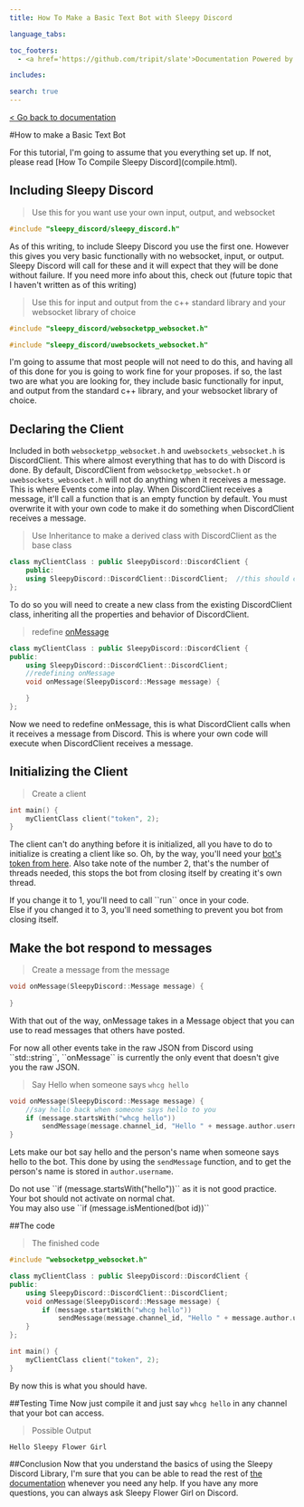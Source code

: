 ```yaml
---
title: How To Make a Basic Text Bot with Sleepy Discord

language_tabs:

toc_footers:
  - <a href='https://github.com/tripit/slate'>Documentation Powered by Slate</a>

includes:

search: true
---
```

[< Go back to documentation](documentation.html)

#How to make a Basic Text Bot

<aside class="notice">
For this tutorial, I'm going to assume that you everything set up. If not, please read [How To Compile Sleepy Discord](compile.html).
</aside>

## Including Sleepy Discord
>Use this for you want use your own input, output, and websocket

```cpp
#include "sleepy_discord/sleepy_discord.h"
```
As of this writing, to include Sleepy Discord you use the first one.
However this gives you very basic functionally with no websocket, input, or output. Sleepy Discord will call for these and it will expect that they will be done without failure. If you need more info about this, check out (future topic that I haven't written as of this writing)

>Use this for input and output from the c++ standard library and your websocket library of choice

```cpp
#include "sleepy_discord/websocketpp_websocket.h"
```
```cpp
#include "sleepy_discord/uwebsockets_websocket.h"
```
I'm going to assume that most people will not need to do this, and having all of this done for you is going to work fine for your proposes.
if so, the last two are what you are looking for, they include basic functionally for input, and output from the standard c++ library, and your websocket library of choice.

## Declaring the Client
Included in both ``websocketpp_websocket.h`` and ``uwebsockets_websocket.h`` is DiscordClient. This where almost everything that has to do with Discord is done.
By default, DiscordClient from ``websocketpp_websocket.h`` or ``uwebsockets_websocket.h`` will not do anything when it receives a message. This is where Events come into play.
When DiscordClient receives a message, it'll call a function that is an empty function by default. You must overwrite it with your own code to make it do something when DiscordClient receives a message.

>Use Inheritance to make a derived class with DiscordClient as the base class

```cpp
class myClientClass : public SleepyDiscord::DiscordClient {
	public:
	using SleepyDiscord::DiscordClient::DiscordClient;  //this should call the DiscordClient constructor
};
```
To do so you will need to create a new class from the existing DiscordClient class, inheriting all the properties and behavior of DiscordClient.

>redefine [onMessage](documentation.html#onmessage)

```cpp
class myClientClass : public SleepyDiscord::DiscordClient {
public:
	using SleepyDiscord::DiscordClient::DiscordClient;
	//redefining onMessage
	void onMessage(SleepyDiscord::Message message) {

	}
};
```
Now we need to redefine onMessage, this is what DiscordClient calls when it receives a message from Discord. This is where your own code will execute when DiscordClient receives a message.

## Initializing the Client
>Create a client

```cpp
int main() {
	myClientClass client("token", 2);
}
```
The client can't do anything before it is initialized, all you have to do to initialize is creating a client like so. Oh, by the way, you'll need your [bot's token from here](https://discordapp.com/developers/applications/me). Also take note of the number 2, that's the number of threads needed, this stops the bot from closing itself by creating it's own thread.

<aside class="success">
 If you change it to 1, you'll need to call ``run`` once in your code.<br>
 Else if you changed it to 3, you'll need something to prevent you bot from closing itself.
</aside>

## Make the bot respond to messages
>Create a message from the message

```cpp
void onMessage(SleepyDiscord::Message message) {
	
}
```
With that out of the way, onMessage takes in a Message object that you can use to read messages that others have posted.
<aside class="notice">
For now all other events take in the raw JSON from Discord using ``std::string``, ``onMessage`` is currently the only event that doesn't give you the raw JSON.
</aside>

>Say Hello when someone says ``whcg hello``

```cpp
void onMessage(SleepyDiscord::Message message) {
	//say hello back when someone says hello to you
	if (message.startsWith("whcg hello"))
		sendMessage(message.channel_id, "Hello " + message.author.username);
}
```

Lets make our bot say hello and the person's name when someone says hello to the bot. This done by using the ``sendMessage`` function, and to get the person's name is stored in ``author.username``.
<aside class="warning">
Do not use ``if (message.startsWith("hello"))`` as it is not good practice. Your bot should not activate on normal chat.
</aside>
<aside class="success">
You may also use ``if (message.isMentioned(bot id))``
</aside>

##The code
>The finished code

```cpp
#include "websocketpp_websocket.h"

class myClientClass : public SleepyDiscord::DiscordClient {
public:
	using SleepyDiscord::DiscordClient::DiscordClient;
	void onMessage(SleepyDiscord::Message message) {
		if (message.startsWith("whcg hello"))
			sendMessage(message.channel_id, "Hello " + message.author.username);
	}
};

int main() {
	myClientClass client("token", 2);
}
```

By now this is what you should have.

##Testing Time
Now just compile it and just say ``whcg hello`` in any channel that your bot can access.
>Possible Output

```shell
Hello Sleepy Flower Girl
```

##Conclusion
Now that you understand the basics of using the Sleepy Discord Library, I'm sure that you can be able to read the rest of [the documentation](documentation.html) whenever you need any help. If you have any more questions, you can always ask Sleepy Flower Girl on Discord.